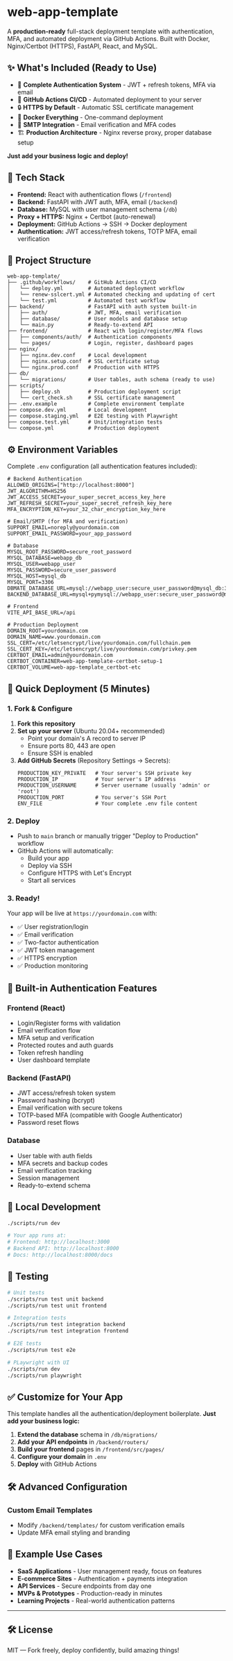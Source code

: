 # web-app-template

A **production-ready** full-stack deployment template with authentication, MFA, and automated deployment via GitHub Actions. Built with Docker, Nginx/Certbot (HTTPS), FastAPI, React, and MySQL.

## ✨ What's Included (Ready to Use)

- 🔐 **Complete Authentication System** - JWT + refresh tokens, MFA via email
- 🚀 **GitHub Actions CI/CD** - Automated deployment to your server
- 🔒 **HTTPS by Default** - Automatic SSL certificate management
- 🐳 **Docker Everything** - One-command deployment
- 📧 **SMTP Integration** - Email verification and MFA codes
- 🏗️ **Production Architecture** - Nginx reverse proxy, proper database setup

**Just add your business logic and deploy!**

## 🔧 Tech Stack

- **Frontend:** React with authentication flows (`/frontend`)
- **Backend:** FastAPI with JWT auth, MFA, email (`/backend`)
- **Database:** MySQL with user management schema (`/db`)
- **Proxy + HTTPS:** Nginx + Certbot (auto-renewal)
- **Deployment:** GitHub Actions → SSH → Docker deployment
- **Authentication:** JWT access/refresh tokens, TOTP MFA, email verification

## 📁 Project Structure

```
web-app-template/
├── .github/workflows/    # GitHub Actions CI/CD
│   └── deploy.yml        # Automated deployment workflow
│   └── renew-sslcert.yml # Automated checking and updating of cert
│   └── test.yml          # Automated test workflow
├── backend/              # FastAPI with auth system built-in
│   ├── auth/             # JWT, MFA, email verification
│   ├── database/         # User models and database setup
│   └── main.py           # Ready-to-extend API
├── frontend/             # React with login/register/MFA flows
│   ├── components/auth/  # Authentication components
│   └── pages/            # Login, register, dashboard pages
├── nginx/
│   ├── nginx.dev.conf    # Local development
│   ├── nginx.setup.conf  # SSL certificate setup
│   └── nginx.prod.conf   # Production with HTTPS
├── db/
│   └── migrations/       # User tables, auth schema (ready to use)
├── scripts/
│   ├── deploy.sh         # Production deployment script
│   └── cert_check.sh     # SSL certificate management
├── .env.example          # Complete environment template
├── compose.dev.yml       # Local development
├── compose.staging.yml   # E2E testing with Playwright
├── compose.test.yml      # Unit/integration tests
└── compose.yml           # Production deployment
```

## ⚙️ Environment Variables

Complete `.env` configuration (all authentication features included):

```env
# Backend Authentication
ALLOWED_ORIGINS=["http://localhost:8000"]
JWT_ALGORITHM=HS256
JWT_ACCESS_SECRET=your_super_secret_access_key_here
JWT_REFRESH_SECRET=your_super_secret_refresh_key_here
MFA_ENCRYPTION_KEY=your_32_char_encryption_key_here

# Email/SMTP (for MFA and verification)
SUPPORT_EMAIL=noreply@yourdomain.com
SUPPORT_EMAIL_PASSWORD=your_app_password

# Database
MYSQL_ROOT_PASSWORD=secure_root_password
MYSQL_DATABASE=webapp_db
MYSQL_USER=webapp_user
MYSQL_PASSWORD=secure_user_password
MYSQL_HOST=mysql_db
MYSQL_PORT=3306
DBMATE_DATABASE_URL=mysql://webapp_user:secure_user_password@mysql_db:3306/webapp_db
BACKEND_DATABASE_URL=mysql+pymysql://webapp_user:secure_user_password@mysql_db:3306/webapp_db

# Frontend
VITE_API_BASE_URL=/api

# Production Deployment
DOMAIN_ROOT=yourdomain.com
DOMAIN_NAME=www.yourdomain.com
SSL_CERT=/etc/letsencrypt/live/yourdomain.com/fullchain.pem
SSL_CERT_KEY=/etc/letsencrypt/live/yourdomain.com/privkey.pem
CERTBOT_EMAIL=admin@yourdomain.com
CERTBOT_CONTAINER=web-app-template-certbot-setup-1
CERTBOT_VOLUME=web-app-template_certbot-etc
```

## 🚀 Quick Deployment (5 Minutes)

### 1. Fork & Configure

1. **Fork this repository**
2. **Set up your server** (Ubuntu 20.04+ recommended)
   - Point your domain's A record to server IP
   - Ensure ports 80, 443 are open
   - Ensure SSH is enabled
3. **Add GitHub Secrets** (Repository Settings → Secrets):
   ```
   PRODUCTION_KEY_PRIVATE   # Your server's SSH private key
   PRODUCTION_IP            # Your server's IP address
   PRODUCTION_USERNAME      # Server username (usually 'admin' or 'root')
   PRODUCTION_PORT          # You server's SSH Port
   ENV_FILE                 # Your complete .env file content
   ```

### 2. Deploy

- Push to `main` branch or manually trigger "Deploy to Production" workflow
- GitHub Actions will automatically:
  - Build your app
  - Deploy via SSH
  - Configure HTTPS with Let's Encrypt
  - Start all services

### 3. Ready!

Your app will be live at `https://yourdomain.com` with:

- ✅ User registration/login
- ✅ Email verification
- ✅ Two-factor authentication
- ✅ JWT token management
- ✅ HTTPS encryption
- ✅ Production monitoring

## 🔐 Built-in Authentication Features

### Frontend (React)

- Login/Register forms with validation
- Email verification flow
- MFA setup and verification
- Protected routes and auth guards
- Token refresh handling
- User dashboard template

### Backend (FastAPI)

- JWT access/refresh token system
- Password hashing (bcrypt)
- Email verification with secure tokens
- TOTP-based MFA (compatible with Google Authenticator)
- Password reset flows

### Database

- User table with auth fields
- MFA secrets and backup codes
- Email verification tracking
- Session management
- Ready-to-extend schema

## 🧪 Local Development

```bash
./scripts/run dev

# Your app runs at:
# Frontend: http://localhost:3000
# Backend API: http://localhost:8000
# Docs: http://localhost:8000/docs
```

## 🧪 Testing

```bash
# Unit tests
./scripts/run test unit backend
./scripts/run test unit frontend

# Integration tests
./scripts/run test integration backend
./scripts/run test integration frontend

# E2E tests
./scripts/run test e2e

# PLaywright with UI
./scripts/run dev
./scripts/run playwright
```

## ✅ Customize for Your App

This template handles all the authentication/deployment boilerplate. **Just add your business logic:**

1. **Extend the database** schema in `/db/migrations/`
2. **Add your API endpoints** in `/backend/routers/`
3. **Build your frontend** pages in `/frontend/src/pages/`
4. **Configure your domain** in `.env`
5. **Deploy** with GitHub Actions

## 🛠️ Advanced Configuration

### Custom Email Templates

- Modify `/backend/templates/` for custom verification emails
- Update MFA email styling and branding

## 🌟 Example Use Cases

- **SaaS Applications** - User management ready, focus on features
- **E-commerce Sites** - Authentication + payments integration
- **API Services** - Secure endpoints from day one
- **MVPs & Prototypes** - Production-ready in minutes
- **Learning Projects** - Real-world authentication patterns

---

## 🛠️ License

MIT — Fork freely, deploy confidently, build amazing things!
